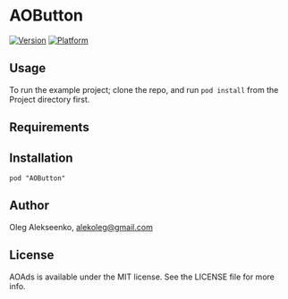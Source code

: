 # AOButton

[![Version](http://cocoapod-badges.herokuapp.com/v/AOButton/badge.png)](http://cocoadocs.org/docsets/AOButton)
[![Platform](http://cocoapod-badges.herokuapp.com/p/AOButton/badge.png)](http://cocoadocs.org/docsets/AOButton)

## Usage

To run the example project; clone the repo, and run `pod install` from the Project directory first.

## Requirements

## Installation

    pod "AOButton"

## Author

Oleg Alekseenko, alekoleg@gmail.com

## License

AOAds is available under the MIT license. See the LICENSE file for more info.

